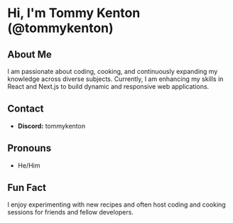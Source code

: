 # Hi, I'm Tommy Kenton (@tommykenton)

## About Me
I am passionate about coding, cooking, and continuously expanding my knowledge across diverse subjects. Currently, I am enhancing my skills in React and Next.js to build dynamic and responsive web applications.

## Contact
- **Discord:** tommykenton

## Pronouns
- He/Him

## Fun Fact
I enjoy experimenting with new recipes and often host coding and cooking sessions for friends and fellow developers.
